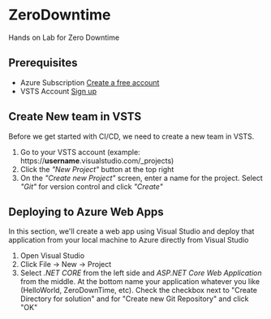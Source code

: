 # ZeroDowntime
Hands on Lab for Zero Downtime

## Prerequisites
- Azure Subscription [Create a free account](https://azure.microsoft.com/en-us/free/)
- VSTS Account [Sign up](https://docs.microsoft.com/en-us/vsts/accounts/create-account-msa-or-work-student)

## Create New team in VSTS
Before we get started with CI/CD, we need to create a new team in VSTS.

1. Go to your VSTS account (example: https://__username__.visualstudio.com/_projects)
2. Click the *"New Project"* button at the top right
3. On the *"Create new Project"* screen, enter a name for the project. Select *"Git"* for version control and click *"Create"*

## Deploying to Azure Web Apps
In this section, we'll create a web app using Visual Studio and deploy that application from your local machine to Azure directly from Visual Studio
1. Open Visual Studio
2. Click File -> New -> Project
3. Select *.NET CORE* from the left side and *ASP.NET Core Web Application* from the middle. At the bottom name your application whatever you like (HelloWorld, ZeroDownTime, etc). Check the checkbox next to "Create Directory for solution" and for "Create new Git Repository" and click "OK"

